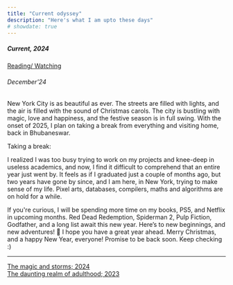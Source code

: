 ```yaml
---
title: "Current odyssey"
description: "Here's what I am upto these days"
# showdate: true
---
```


##### Current, 2024

[Reading/ Watching](/reading.html)

<span class="update-date-time"></span>

###### December'24

New York City is as beautiful as ever. The streets are filled with lights, and the air is filled with the sound of Christmas carols. The city is bustling with magic, love and happiness, and the festive season is in full swing. With the onset of 2025, I plan on taking a break from everything and visiting home, back in Bhubaneswar.

Taking a break:

I realized I was too busy trying to work on my projects and knee-deep in useless academics, and now, I find it difficult to comprehend that an entire year just went by. It feels as if I graduated just a couple of months ago, but two years have gone by since, and I am here, in New York, trying to make sense of my life. Pixel arts, databases, compilers, maths and algorithms are on hold for a while.

If you're curious, I will be spending more time on my books, PS5, and Netflix in upcoming months. Red Dead Redemption, Spiderman 2, Pulp Fiction, Godfather, and a long list await this new year. Here’s to new beginnings, and new adventures! 🥂 I hope you have a great year ahead. Merry Christmas, and a happy New Year, everyone! Promise to be back soon. Keep checking :)

---

[The magic and storms; 2024](/blog/themagicandstorms.html)  
[The daunting realm of adulthood; 2023](/blog/thedauntingrealm.html)

